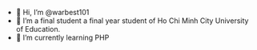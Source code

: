 - 👋 Hi, I’m @warbest101
- 👀 I’m a final student a final year student of Ho Chi Minh City University of Education.
- 🌱 I’m currently learning PHP


